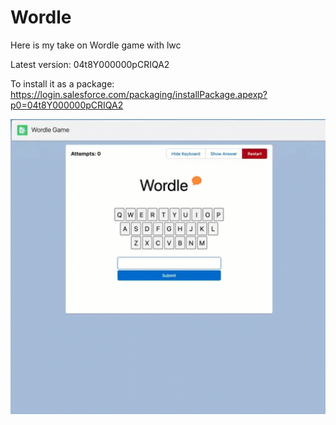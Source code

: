 # Wordle
Here is my take on Wordle game with lwc

Latest version: 04t8Y000000pCRIQA2

To install it as a package: https://login.salesforce.com/packaging/installPackage.apexp?p0=04t8Y000000pCRIQA2 

![](wordle15sec.gif)

